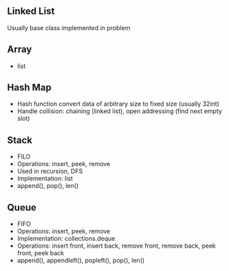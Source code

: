 
## Linked List
Usually base class implemented in problem

## Array
- list

## Hash Map
- Hash function convert data of arbitrary size to fixed size (usually 32int)
- Handle collision: chaining (linked list), open addressing (find next empty slot)

## Stack
- FILO
- Operations: insert, peek, remove
- Used in recursion, DFS
- Implementation: list
- append(), pop(), len()

## Queue
- FIFO
- Operations: insert, peek, remove
- Implementation: collections.deque
- Operations: insert front, insert back, remove front, remove back, peek front, peek back
- append(), appendleft(), popleft(), pop(), len()